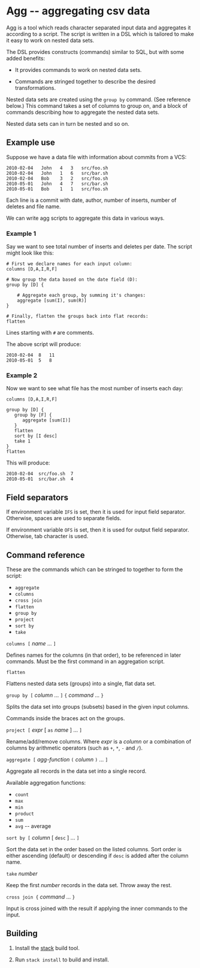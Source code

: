 # Agg -- aggregating csv data

Agg is a tool which reads character separated input data and
aggregates it according to a script. The script is written in a DSL
which is tailored to make it easy to work on nested data sets.

The DSL provides constructs (commands) similar to SQL, but with some
added benefits:

 - It provides commands to work on nested data sets.

 - Commands are stringed together to describe the desired
   transformations.

Nested data sets are created using the `group by` command. (See
reference below.) This command takes a set of columns to group on, and
a block of commands describing how to aggregate the nested data sets.

Nested data sets can in turn be nested and so on.


## Example use

Suppose we have a data file with information about commits from a VCS:

    2010-02-04   John   4   3   src/foo.sh
    2010-02-04   John   1   6   src/bar.sh
    2010-02-04   Bob    3   2   src/foo.sh
    2010-05-01   John   4   7   src/bar.sh
    2010-05-01   Bob    1   1   src/foo.sh

Each line is a commit with date, author, number of inserts, number of
deletes and file name.

We can write agg scripts to aggregate this data in various ways.

### Example 1

Say we want to see total number of inserts and deletes per date. The
script might look like this:

    # First we declare names for each input column:
    columns [D,A,I,R,F]
    
    # Now group the data based on the date field (D):
    group by [D] {
        
        # Aggregate each group, by summing it's changes:
        aggregate [sum(I), sum(R)]
    }
    
    # Finally, flatten the groups back into flat records:
    flatten

Lines starting with `#` are comments.

The above script will produce:

    2010-02-04	8	11
    2010-05-01	5	8

### Example 2

Now we want to see what file has the most number of inserts each
day:

    columns [D,A,I,R,F]
    
    group by [D] {
       group by [F] {
          aggregate [sum(I)]
       }
       flatten
       sort by [I desc]
       take 1
    }
    flatten

This will produce:

    2010-02-04	src/foo.sh	7
    2010-05-01	src/bar.sh	4


## Field separators

If environment variable `IFS` is set, then it is used for input field
separator. Otherwise, spaces are used to separate fields.

If environment variable `OFS` is set, then it is used for output field
separator. Otherwise, tab character is used.


## Command reference

These are the commands which can be stringed to together to form the
script:

 - `aggregate`
 - `columns`
 - `cross join` 
 - `flatten`
 - `group by`
 - `project`
 - `sort by`
 - `take`


`columns [` _name_ ... `]`

Defines names for the columns (in that order), to be referenced in
later commands. Must be the first command in an aggregation script.

`flatten` 

Flattens nested data sets (groups) into a single, flat data set.

`group by [` _column_ ... `]` `{` _command_ ... `}`

Splits the data set into groups (subsets) based in the given input
columns.

Commands inside the braces act on the groups.

`project [` _expr_ [ `as` _name_ ] ... `]`

Rename/add/remove columns. Where _expr_ is a _column_ or a 
combination of columns by arithmetic operators (such as `+`, 
`*`, `-` and `/`).

`aggregate [` _agg-function_ `(` _column_ `)` ... `]`

Aggregate all records in the data set into a single record.

Available aggregation functions:

 - `count`
 - `max`
 - `min`
 - `product`
 - `sum`
 - `avg` -- average

`sort by [` _column_ [ `desc` ] ... `]`

Sort the data set in the order based on the listed columns. Sort order
is either ascending (default) or descending if `desc` is added after
the column name.

`take` _number_

Keep the first _number_ records in the data set. Throw away the rest.

`cross join {` _command_ ... `}`

Input is cross joined with the result if applying the inner commands
to the input.


## Building

 1. Install the [stack](haskellstack.org) build tool.

 2. Run `stack install` to build and install.
